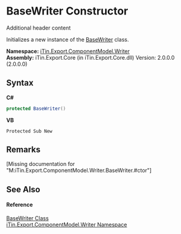 # BaseWriter Constructor 
Additional header content 

Initializes a new instance of the <a href="T_iTin_Export_ComponentModel_Writer_BaseWriter">BaseWriter</a> class.

**Namespace:**&nbsp;<a href="N_iTin_Export_ComponentModel_Writer">iTin.Export.ComponentModel.Writer</a><br />**Assembly:**&nbsp;iTin.Export.Core (in iTin.Export.Core.dll) Version: 2.0.0.0 (2.0.0.0)

## Syntax

**C#**<br />
``` C#
protected BaseWriter()
```

**VB**<br />
``` VB
Protected Sub New
```


## Remarks
\[Missing <remarks> documentation for "M:iTin.Export.ComponentModel.Writer.BaseWriter.#ctor"\]

## See Also


#### Reference
<a href="T_iTin_Export_ComponentModel_Writer_BaseWriter">BaseWriter Class</a><br /><a href="N_iTin_Export_ComponentModel_Writer">iTin.Export.ComponentModel.Writer Namespace</a><br />
